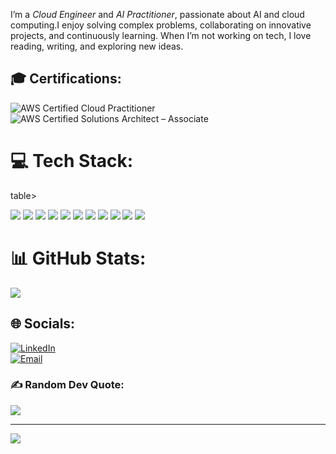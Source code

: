 I’m a *Cloud Engineer* and *AI Practitioner*, passionate about AI and cloud computing.I enjoy solving complex problems, collaborating on innovative projects, and continuously learning. When I’m not working on tech, I love reading, writing, and exploring new ideas.  


## 🎓 Certifications:
![AWS Certified Cloud Practitioner](https://img.shields.io/badge/AWS%20Cloud%20Practitioner-%23FF9900?style=for-the-badge&logo=amazon-aws&logoColor=white)  
![AWS Certified Solutions Architect – Associate](https://img.shields.io/badge/AWS%20Solutions%20Architect-%23FF9900?style=for-the-badge&logo=amazon-aws&logoColor=white)  

# 💻 Tech Stack:

table>
  <tr>
    <td><img src="https://img.shields.io/badge/python-3670A0?style=for-the-badge&logo=python&logoColor=ffdd54"></td>
    <td><img src="https://img.shields.io/badge/Linux-FCC624?style=for-the-badge&logo=linux&logoColor=black"></td>
    <td><img src="https://img.shields.io/badge/Bash-4EAA25?style=for-the-badge&logo=gnu-bash&logoColor=white"></td>
  </tr>
  <tr>
    <td><img src="https://img.shields.io/badge/PyTorch-%23EE4C2C.svg?style=for-the-badge&logo=PyTorch&logoColor=white"></td>
    <td><img src="https://img.shields.io/badge/TensorFlow-%23FF6F00.svg?style=for-the-badge&logo=TensorFlow&logoColor=white"></td>
    <td><img src="https://img.shields.io/badge/HuggingFace-%23FFBF00.svg?style=for-the-badge&logo=huggingface&logoColor=black"></td>
  </tr>
  <tr>
    <td><img src="https://img.shields.io/badge/scikit--learn-%23F7931E.svg?style=for-the-badge&logo=scikit-learn&logoColor=white"></td>
    <td><img src="https://img.shields.io/badge/NLTK-0098D3?style=for-the-badge&logo=python&logoColor=white"></td>
    <td><img src="https://img.shields.io/badge/AWS-%23FF9900.svg?style=for-the-badge&logo=amazon-aws&logoColor=white"></td>
  </tr>
  <tr>
    <td><img src="https://img.shields.io/badge/git-%23F05033.svg?style=for-the-badge&logo=git&logoColor=white"></td>
    <td><img src="https://img.shields.io/badge/GitHub-181717?style=for-the-badge&logo=github&logoColor=white"></td>
  </tr>
</table>

# 📊 GitHub Stats:
![](https://github-readme-stats.vercel.app/api?username=SalmaMohamed22&theme=dark&hide_border=false&include_all_commits=false&count_private=false)<br/>  
## 🌐 Socials:
[![LinkedIn](https://img.shields.io/badge/LinkedIn-%230077B5.svg?logo=linkedin&logoColor=white)](https://linkedin.com/in/salma-mohamed-kassem)  
[![Email](https://img.shields.io/badge/Email-D14836?logo=gmail&logoColor=white)](mailto:salmakassem6@gmail.com)  


### ✍ Random Dev Quote:
![](https://quotes-github-readme.vercel.app/api?type=horizontal&theme=radical)  

---
[![](https://visitcount.itsvg.in/api?id=SalmaMohamed22&icon=0&color=0)](https://visitcount.itsvg.in)  
